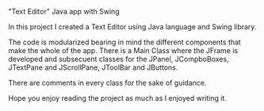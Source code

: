 "Text Editor" Java app with Swing

In this project I created a Text Editor using Java language and Swing library.

The code is modularized bearing in mind the different components that make the whole of the app. There is a Main Class where the JFrame is developed and subsecuent classes for the JPanel, JCompboBoxes, JTextPane and JScrollPane, JToolBar and JButtons.

There are comments in every class for the sake of guidance.

Hope you enjoy reading the project as much as I enjoyed writing it.
